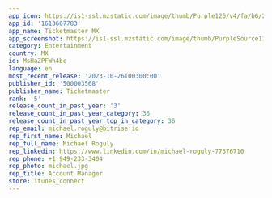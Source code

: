 ```yaml
---
app_icon: https://is1-ssl.mzstatic.com/image/thumb/Purple126/v4/fa/b6/28/fab628e9-d04e-b16b-423c-aa7105a72b75/AppIcon-0-1x_U007emarketing-0-7-0-85-220.png/1024x1024bb.png
app_id: '1613667783'
app_name: Ticketmaster MX
app_screenshot: https://is1-ssl.mzstatic.com/image/thumb/PurpleSource112/v4/df/4c/a6/df4ca6b6-14b7-7198-0782-e0f67b0acbca/1cf84382-9fae-4852-8c6f-60e20af9bd22_m_iPhone6.5_app_preview1_MX.png/1242x2688bb.png
category: Entertainment
country: MX
id: MsHaZPFWh4bc
language: en
most_recent_release: '2023-10-26T00:00:00'
publisher_id: '500003568'
publisher_name: Ticketmaster
rank: '5'
release_count_in_past_year: '3'
release_count_in_past_year_category: 36
release_count_in_past_year_top_in_category: 36
rep_email: michael.roguly@bitrise.io
rep_first_name: Michael
rep_full_name: Michael Roguly
rep_linkedin: https://www.linkedin.com/in/michael-roguly-77376710
rep_phone: +1 949-233-3404
rep_photo: michael.jpg
rep_title: Account Manager
store: itunes_connect
---
```

